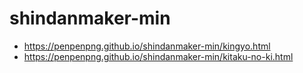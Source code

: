 # shindanmaker-min

- https://penpenpng.github.io/shindanmaker-min/kingyo.html
- https://penpenpng.github.io/shindanmaker-min/kitaku-no-ki.html

